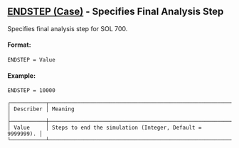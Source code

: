 ## [ENDSTEP (Case)](https://nexus.hexagon.com/documentationcenter/bundle/MSC_Nastran_2022.4/page/Nastran_Combined_Book/qrg/casecontrol4a/TOC.ENDSTEP.Case.xhtml) - Specifies Final Analysis Step

Specifies final analysis step for SOL 700.

#### Format:

```nastran
ENDSTEP = Value
```

#### Example:

```nastran
ENDSTEP = 10000
```

```text
┌───────────┬───────────────────────────────────────────────────────────┐
│ Describer │ Meaning                                                   │
├───────────┼───────────────────────────────────────────────────────────┤
│ Value     │ Steps to end the simulation (Integer, Default = 9999999). │
└───────────┴───────────────────────────────────────────────────────────┘
```
